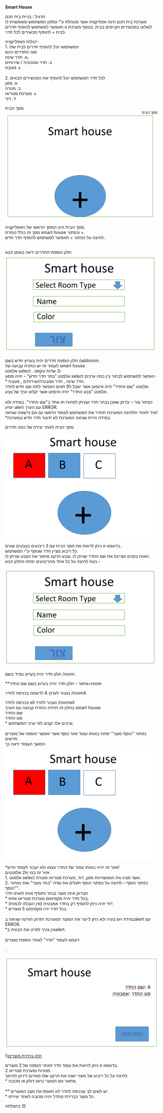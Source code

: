 **Smart House**

תרגיל : בניית בית חכם  
מערכת בית חכם הינה אפליקציה אשר מנוהלת ע"י טלפון המשתמש ומאפשרת לו לשלוט במכשירים הקיימים בבית. בנוסף מערכת זו תאפשר למשתמש להוסיף חדרים לבית + להוסיף מכשירים לכל חדר.

יכולות האפליקציה-  
1\. המשתמש יוכל להוסיף חדרים לבית שלו  
סוגי החדרים הינם  
א. חדר שינה,  
ב. חדר אמבטיה / שירותים  
ג. מטבח  
<br/>2\. לכל חדר המשתמש יוכל להוסיף את המכשירים הבאים  
א. מזגן  
ב. מנורה  
ג. מערכת סטריאו  
ד. דוד

מסך הבית
![מסך הבית](./images/pic1.png)


מסך הבית הינו המסך הראשי של האפליקציה.  
מסך זה כולל כותרת smart house וכפתור +.  
לחיצה על כפתור + תאפשר למשתמש להוסיף חדר חדש.  
<br/>

חלון הוספת החדרים יראה באופן הבא  
![חלון הוספת חדרים](./images/pic2.png)

חלון הוספת חדרים יהיה בערוץ חדש בשם /addroom.  
לעמוד זה יש כותרת קבועה של smart house  
אלמנט select . ו2 שדות טקסט  
אלמנט "בחר חדר חדש" – יהיה מסוג select ויאפשר למשתמש לבחור בין כמה ערכים  
\* חדר שינה , חדר אמבטיה/שירותים , מטבח.  
אלמנט "שם החדר" יהיה אינפוט אשר יוגבל ל9 תווים ויאפשר לתת שם חדש לחדר.  
אלמנט "צבע החדר" יהיה אינפוט אשר יקלוט ערך של צבע.  
<br/>כפתור צור – יבדוק שאכן נבחר חדר ושניתן לפחות תו אחד ב"שם החדר". במידה ולא יופיע alert עם הערך ERROR.  
מיד לאחר הלחיצה המערכת תחזיר את המשתמש לעמוד הראשי גם אם נרשמה שגיאה!  
\*במידה והיית שגיאה המערכת לא תיצור חדר חדש במערכת.

מסך הבית לאחר יצירה של כמה חדרים

![מסך הבית](./images/pic3.png)
בדוגמא זו ניתן לראות את מסך הבית עם 3 ריבועים בצבעים שונים.  
כל ריבוע מציין חדר שנוסף ע"י המשתמש.  
האות בפנים מציינת את שם החדר שניתן לו. וצבע הרקע מתאר את הצבע שניתן לו.  
בעת לחיצה על כל אחד מהריבועים יפתח החלון הבא –

![חלון הוספת חדרים](./images/pic2.png)

חלון חדר יהיה בערוץ נפרד בשם /room.

\*\*אתגר – חלון חדר יהיה בערוץ בשם שם החדרּ+room

לדוגמה בכניסה לחדר A נעבור לערוץ /roomA

בכניסה לחדר eli נעבור לחדר /roomeli  
בחלון זה תיהיה כותרת קבועה עם הערך smart house  
שם החדר  
סוג החדר  
\* ערכים אלו יקבעו לפי ערכי המשתמש.  
<br/>כפתור "הוסף מוצר" יפתח באותו עמוד אזור נוסף אשר יאפשר הוספה של מוצרים חדשים.  
המשך העמוד יראה כך:

![מסך הבית לאחר יצירת מספר חדרים](./images/pic3.png)


\*אזור זה יהיה באותו עמוד של החדר עצמו ולא יעבור לעמוד חדש!  
אזור זה בנוי מ2 אלמנטים  
1\. אלמנט select אשר מציג את האפשרויות מזגן, דוד, מערכת סטריאו ומנורה.  
2\. כפתור הוסף – לחיצה על כפתור הוסף תעלים את שדה "בחר מוצר" ואת כפתור "הוסף".  
תבדוק איזה מוצר נבחר ותוסיף אותו לאותו חדר  
\* בכל חדר יהיה מקסימום מערכת סטריאו אחת.  
\* דוד יהיה ניתן להוסיף רק בחדר אמבטיה (אין הגבלה לכמות)  
\* בכל חדר יהיו מקסימום 5 מוצרים.  
<br/>במידה ויש בעיה ולא ניתן לייצר את המוצר המערכת תזרוק הודעה שגיאה בalert עם ERROR.  
\*אין צורך לפרט את הבעיה בalert.  
<br/>דוגמא לעמוד "חדר" לאחר הוספת מוצרים

.

![חלון הוספת מוצרים](./images/pic4.png)


![[חלון בחירת מוצרים](./images/pic5.png)


בדוגמא זו ניתן לראות את עמוד חדר לאחר הוספה של 3 מוצרים.  
2 מנורות ומערכת סטריאו.  
לחיצה על כל ריבוע של מוצר ישנה את הרקע שלו מאדום לירוק ולהיפך.  
\* מתאר אם המוצר כרגע דולק או מכובה.  
<br/>\*\* יש לשים לב שכניסה לחדר לא תאפס את מצב המוצרים.  
\* כל מוצר כברירת מחדל יהיה מכובה לאחר יצירתו.

בהצלחה 😊
